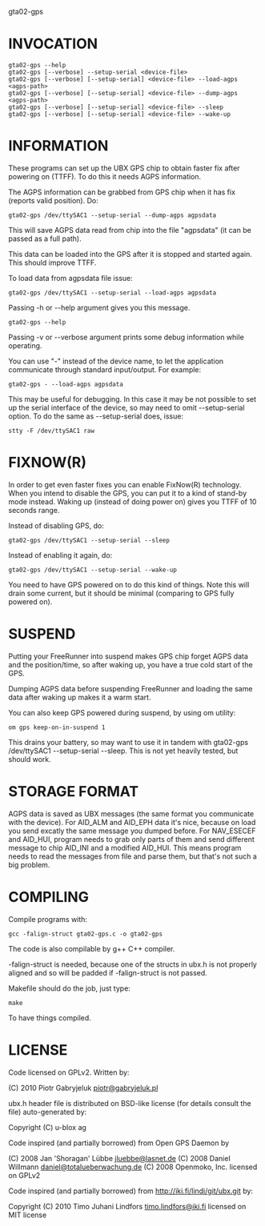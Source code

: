 gta02-gps

INVOCATION
==========

    gta02-gps --help
    gta02-gps [--verbose] --setup-serial <device-file>
    gta02-gps [--verbose] [--setup-serial] <device-file> --load-agps <agps-path>
    gta02-gps [--verbose] [--setup-serial] <device-file> --dump-agps <agps-path>
    gta02-gps [--verbose] [--setup-serial] <device-file> --sleep
    gta02-gps [--verbose] [--setup-serial] <device-file> --wake-up

INFORMATION
===========

These programs can set up the UBX GPS chip to obtain
faster fix after powering on (TTFF). To do this it
needs AGPS information.

The AGPS information can be grabbed from GPS chip
when it has fix (reports valid position). Do:

    gta02-gps /dev/ttySAC1 --setup-serial --dump-agps agpsdata

This will save AGPS data read from chip into the
file "agpsdata" (it can be passed as a full path).

This data can be loaded into the GPS after it is
stopped and started again. This should improve TTFF.

To load data from agpsdata file issue:

    gta02-gps /dev/ttySAC1 --setup-serial --load-agps agpsdata

Passing -h or --help argument gives you this message.

    gta02-gps --help

Passing -v or --verbose argument prints some debug
information while operating.

You can use "-" instead of the device name, to let the
application communicate through standard input/output.
For example:

    gta02-gps - --load-agps agpsdata

This may be useful for debugging. In this case it
may be not possible to set up the serial interface
of the device, so may need to omit --setup-serial
option. To do the same as --setup-serial does, issue:

    stty -F /dev/ttySAC1 raw

FIXNOW(R)
=========

In order to get even faster fixes you can enable
FixNow(R) technology. When you intend to disable
the GPS, you can put it to a kind of stand-by mode
instead. Waking up (instead of doing power on) gives
you TTFF of 10 seconds range.

Instead of disabling GPS, do:

    gta02-gps /dev/ttySAC1 --setup-serial --sleep

Instead of enabling it again, do:

    gta02-gps /dev/ttySAC1 --setup-serial --wake-up

You need to have GPS powered on to do this kind
of things. Note this will drain some current, but
it should be minimal (comparing to GPS fully powered
on).

SUSPEND
=======

Putting your FreeRunner into suspend makes GPS chip
forget AGPS data and the position/time, so after
waking up, you have a true cold start of the GPS.

Dumping AGPS data before suspending FreeRunner and
loading the same data after waking up makes it a
warm start.

You can also keep GPS powered during suspend, by
using om utility:

    om gps keep-on-in-suspend 1

This drains your battery, so may want to use it in
tandem with gta02-gps /dev/ttySAC1 --setup-serial
--sleep. This is not yet heavily tested, but should
work.

STORAGE FORMAT
==============

AGPS data is saved as UBX messages (the same format
you communicate with the device). For AID_ALM and
AID_EPH data it's nice, because on load you send
excatly the same message you dumped before. For
NAV_ESECEF and AID_HUI, program needs to grab only
parts of them and send different message to chip
AID_INI and a modified AID_HUI. This means program
needs to read the messages from file and parse them,
but that's not such a big problem.

COMPILING
=========

Compile programs with:

    gcc -falign-struct gta02-gps.c -o gta02-gps

The code is also compilable by g++ C++ compiler.

-falign-struct is needed, because one of the structs
in ubx.h is not properly aligned and so will be
padded if -falign-struct is not passed.

Makefile should do the job, just type:

    make

To have things compiled.

LICENSE
=======

Code licensed on GPLv2. Written by:

(C) 2010 Piotr Gabryjeluk <piotr@gabryjeluk.pl>

ubx.h header file is distributed on BSD-like license
(for details consult the file) auto-generated by:

Copyright (C) u-blox ag

Code inspired (and partially borrowed) from
Open GPS Daemon by

(C) 2008 Jan 'Shoragan' Lübbe <jluebbe@lasnet.de>
(C) 2008 Daniel Willmann <daniel@totalueberwachung.de>
(C) 2008 Openmoko, Inc.
licensed on GPLv2

Code inspired (and partially borrowed) from
http://iki.fi/lindi/git/ubx.git by:

Copyright (C) 2010 Timo Juhani Lindfors <timo.lindfors@iki.fi>
licensed on MIT license
